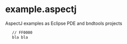 # example.aspectj
AspectJ examples as Eclipse PDE and bndtools projects 

```html
   // FF0000
   bla bla
```
